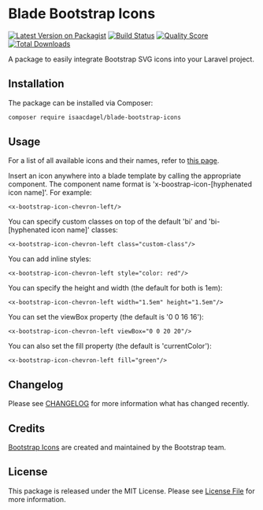 # Blade Bootstrap Icons

[![Latest Version on Packagist](https://img.shields.io/packagist/v/isaacdagel/blade-bootstrap-icons.svg?style=flat-square)](https://packagist.org/packages/isaacdagel/blade-bootstrap-icons)
[![Build Status](https://img.shields.io/travis/isaacdagel/blade-bootstrap-icons/master.svg?style=flat-square)](https://travis-ci.org/isaacdagel/blade-bootstrap-icons)
[![Quality Score](https://img.shields.io/scrutinizer/g/isaacdagel/blade-bootstrap-icons.svg?style=flat-square)](https://scrutinizer-ci.com/g/isaacdagel/blade-bootstrap-icons)
[![Total Downloads](https://img.shields.io/packagist/dt/isaacdagel/blade-bootstrap-icons.svg?style=flat-square)](https://packagist.org/packages/isaacdagel/blade-bootstrap-icons)

A package to easily integrate Bootstrap SVG icons into your Laravel project.

## Installation

The package can be installed via Composer:

```bash
composer require isaacdagel/blade-bootstrap-icons
```

## Usage

For a list of all available icons and their names, refer to [this page](https://icons.getbootstrap.com/).

Insert an icon anywhere into a blade template by calling the appropriate component. The component name format is 'x-boostrap-icon-[hyphenated icon name]'. For example:

```blade
<x-bootstrap-icon-chevron-left/>
```

You can specify custom classes on top of the default 'bi' and 'bi-[hyphenated icon name]' classes:

```blade
<x-bootstrap-icon-chevron-left class="custom-class"/>
```

You can add inline styles:

```blade
<x-bootstrap-icon-chevron-left style="color: red"/>
```

You can specify the height and width (the default for both is 1em):

```blade
<x-bootstrap-icon-chevron-left width="1.5em" height="1.5em"/>
```

You can set the viewBox property (the default is '0 0 16 16'):

```blade
<x-bootstrap-icon-chevron-left viewBox="0 0 20 20"/>
```

You can also set the fill property (the default is 'currentColor'):

```blade
<x-bootstrap-icon-chevron-left fill="green"/>
```

## Changelog

Please see [CHANGELOG](CHANGELOG.md) for more information what has changed recently.

## Credits

[Bootstrap Icons](https://github.com/twbs/icons) are created and maintained by the Bootstrap team.

## License

This package is released under the MIT License. Please see [License File](LICENSE.md) for more information.